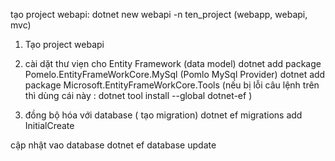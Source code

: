 tạo project webapi: dotnet new webapi -n ten_project
(webapp, webapi, mvc)

1. Tạo project webapi
2. cài dặt thư viẹn cho Entity Framework (data model)
 dotnet add package Pomelo.EntityFrameWorkCore.MySql (Pomlo MySql Provider)
 dotnet add package Microsoft.EntityFrameWorkCore.Tools
 (nếu bị lỗi câu lệnh trên thì dùng cái này : dotnet tool install --global dotnet-ef )


 3. đồng bộ hóa với database ( tạo migration)
 dotnet ef migrations add InitialCreate

cập nhật vao database
dotnet ef database update
